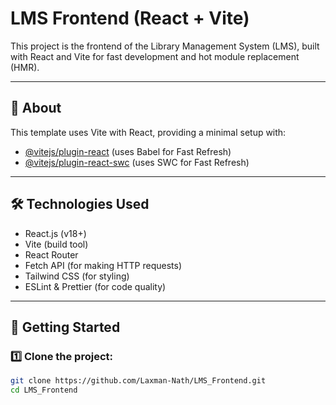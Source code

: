 # LMS Frontend (React + Vite)

This project is the frontend of the Library Management System (LMS), built with React and Vite for fast development and hot module replacement (HMR).

---

## 🚀 About

This template uses Vite with React, providing a minimal setup with:

- [@vitejs/plugin-react](https://github.com/vitejs/vite-plugin-react/blob/main/packages/plugin-react/README.md) (uses Babel for Fast Refresh)
- [@vitejs/plugin-react-swc](https://github.com/vitejs/vite-plugin-react-swc) (uses SWC for Fast Refresh)

---

## 🛠️ Technologies Used

- React.js (v18+)
- Vite (build tool)
- React Router
- Fetch API (for making HTTP requests)
- Tailwind CSS (for styling)
- ESLint & Prettier (for code quality)

---

## 🚀 Getting Started

### 1️⃣ Clone the project:
```bash
git clone https://github.com/Laxman-Nath/LMS_Frontend.git
cd LMS_Frontend
